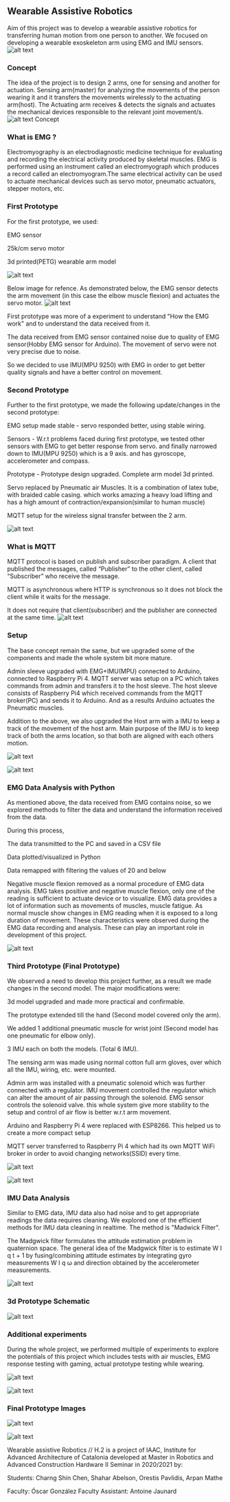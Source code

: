 ## Wearable Assistive Robotics



Aim of this project was to develop a wearable assistive robotics for transferring human motion from one person to another. We focused on developing a wearable exoskeleton arm using EMG and IMU sensors.
![alt text](https://github.com/MRAC-IAAC/Wearable-Assistive-Robotics/blob/main/Images/poster.jpg "Poster")


### Concept
The idea of the project is to design 2 arms, one for sensing and another for actuation. Sensing arm(master) for analyzing the movements of the person wearing it and it transfers the movements wirelessly to the actuating arm(host). The Actuating arm receives & detects the signals and actuates the mechanical devices responsible to the relevant joint movement/s.
![alt text](\Images\Concept.jpg "Poster")
Concept

### What is EMG ?
Electromyography is an electrodiagnostic medicine technique for evaluating and recording the electrical activity produced by skeletal muscles. EMG is performed using an instrument called an electromyograph which produces a record called an electromyogram.The same electrical activity can be used to actuate mechanical devices such as servo motor, pneumatic actuators, stepper motors, etc.

### First Prototype
For the first prototype, we used:

EMG sensor

25k/cm servo motor

3d printed(PETG) wearable arm model

![alt text](\Images\1st_prototype_diagram.jpg "Poster")


Below image for refence. As demonstrated below, the EMG sensor detects the arm movement (in this case the elbow muscle flexion) and actuates the servo motor.
![alt text](\Images\1sr_prototype_git.gif "Poster")


First prototype was more of a experiment to understand "How the EMG work" and to understand the data received from it.

The data received from EMG sensor contained noise due to quality of EMG sensor(Hobby EMG sensor for Arduino). The movement of servo were not very precise due to noise.

So we decided to use IMU(MPU 9250) with EMG in order to get better quality signals and have a better control on movement.


### Second Prototype
Further to the first prototype, we made the following update/changes in the second prototype:

EMG setup made stable - servo responded better, using stable wiring.

Sensors - W.r.t problems faced during first prototype, we tested other sensors with EMG to get better response from servo. and finally narrowed down to IMU(MPU 9250) which is a 9 axis. and has gyroscope, accelerometer and compass.

Prototype - Prototype design upgraded. Complete arm model 3d printed.

Servo replaced by Pneumatic air Muscles. It is a combination of latex tube, with braided cable casing. which works amazing a heavy load lifting and has a high amount of contraction/expansion(similar to human muscle)

MQTT setup for the wireless signal transfer between the 2 arm.

![alt text](\Images\2nd_prototype.gif "Poster")

### What is MQTT
MQTT protocol is based on publish and subscriber paradigm. A client that published the messages, called “Publisher” to the other client, called “Subscriber” who receive the message.

MQTT is asynchronous where HTTP is synchronous so it does not block the client while it waits for the message.

It does not require that client(subscriber) and the publisher are connected at the same time.
![alt text](\Images\MQTT.png "Poster")

### Setup
The base concept remain the same, but we upgraded some of the components and made the whole system bit more mature.

Admin sleeve upgraded with EMG+IMU(MPU) connected to Arduino, connected to Raspberry Pi 4. MQTT server was setup on a PC which takes commands from admin and transfers it to the host sleeve. The host sleeve consists of Raspberry Pi4 which received commands from the MQTT broker(PC) and sends it to Arduino. And as a results Arduino actuates the Pneumatic muscles.

Addition to the above, we also upgraded the Host arm with a IMU to keep a track of the movement of the host arm. Main purpose of the IMU is to keep track of both the arms location, so that both are aligned with each others motion.

![alt text](\Images\2nd_prototype_setup.jpg "Poster")

![alt text](\Images\2nd_prototype_Schematic.jpg "Poster")



### EMG Data Analysis with Python
As mentioned above, the data received from EMG contains noise, so we explored methods to filter the data and understand the information received from the data.

During this process,

The data transmitted to the PC and saved in a CSV file

Data plotted/visualized in Python

Data remapped with filtering the values of 20 and below

Negative muscle flexion removed as a normal procedure of EMG data analysis. EMG takes positive and negative muscle flexion, only one of the reading is sufficient to actuate device or to visualize. EMG data provides a lot of information such as movements of muscles, muscle fatigue. As normal muscle show changes in EMG reading when it is exposed to a long duration of movement. These characteristics were observed during the EMG data recording and analysis. These can play an important role in development of this project.

![alt text](\Images\EMG_data_filtering.jpg "Poster")

### Third Prototype (Final Prototype)
We observed a need to develop this project further, as a result we made changes in the second model. The major modifications were:

3d model upgraded and made more practical and confirmable.

The prototype extended till the hand (Second model covered only the arm).

We added 1 additional pneumatic muscle for wrist joint (Second model has one pneumatic for elbow only).

3 IMU each on both the models. (Total 6 IMU).

The sensing arm was made using normal cotton full arm gloves, over which all the IMU, wiring, etc. were mounted.

Admin arm was installed with a pneumatic solenoid which was further connected with  a regulator. IMU movement controlled the regulator which can alter the amount of air passing through the solenoid. EMG sensor controls the solenoid valve. this whole system give more stability to the setup and control of air flow is better w.r.t arm movement.

Arduino and Raspberry Pi 4 were replaced with ESP8266. This helped us to create a more compact setup

MQTT server transferred to Raspberry Pi 4 which had its own MQTT WiFi broker in order to avoid changing networks(SSID) every time.

![alt text](\Images\3d_prototype_muscle_demo.jpg "Poster")

![alt text](\Images\3d_prototype_setup.jpg "Poster")


### IMU Data Analysis
Similar to EMG data, IMU data also had noise and to get appropriate readings the data requires cleaning. We explored one of the efficient methods for IMU data cleaning in realtime. The method is "Madwick Filter".

The Madgwick filter formulates the attitude estimation problem in quaternion space. The general idea of the Madgwick filter is to estimate W I q t + 1 by fusing/combining attitude estimates by integrating gyro measurements W I q ω and direction obtained by the accelerometer measurements.

![alt text](\Images\IMU_data_filtering.jpg "Poster")


### 3d Prototype Schematic
![alt text](\Images\3d_prototype_schematic.jpg "Poster")

### Additional experiments
During the whole project, we performed multiple of experiments to explore the potentials of this project which includes tests with air muscles, EMG response testing with gaming, actual prototype testing while wearing.


![alt text](\Images\additional_experiments.gif "Poster")

![alt text](\Images\orestis_test-cropped.gif "Poster")




### Final Prototype Images
![alt text](\Images\Final_prototype.jpg "Poster")

![alt text](\Images\Final_prototype2.jpg "Poster")

Wearable assistive Robotics // H.2  is a project of IAAC, Institute for Advanced Architecture of Catalonia
developed at Master in Robotics and Advanced Construction Hardware II Seminar in 2020/2021 by:

Students: Charng Shin Chen, Shahar Abelson, Orestis Pavlidis, Arpan Mathe

Faculty: Óscar González
Faculty Assistant: Antoine Jaunard
